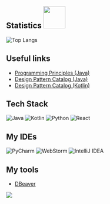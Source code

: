 ## Statistics <img src="https://media.giphy.com/media/WUlplcMpOCEmTGBtBW/giphy.gif" width="60"> 

![Top Langs](https://github-readme-stats.vercel.app/api/top-langs/?username=Hikk0o&layout=compact&show_icons=true&title_color=adbac7&icon_color=79ff97&text_color=9f9f9f&bg_color=202329&border_color=343942)
## Useful links
- <a href="https://java-design-patterns.com/principles/" >Programming Principles (Java)</a>
- <a href="https://java-design-patterns.com/patterns/" >Design Pattern Catalog (Java)</a>
- <a href="https://github.com/dbacinski/Design-Patterns-In-Kotlin" >Design Pattern Catalog (Kotlin)</a>

## Tech Stack
![Java](https://img.shields.io/badge/-java-fa9a2d?&style=for-the-badge&logo=CoffeeScript&logoColor=white)
![Kotlin](https://img.shields.io/badge/-kotlin-7400e8?&style=for-the-badge&logo=kotlin&logoColor=white)
![Python](https://img.shields.io/badge/-python-fcf630?&style=for-the-badge&logo=python&logoColor=black)
![React](https://img.shields.io/badge/-react-28bcc7?&style=for-the-badge&logo=react&logoColor=white)


## My IDEs

![PyCharm](https://img.shields.io/badge/-PyCharm-000000?&style=for-the-badge&logo=PyCharm&logoColor=white)
![WebStorm](https://img.shields.io/badge/-WebStorm-000000?&style=for-the-badge&logo=WebStorm&logoColor=white)
![IntelliJ IDEA](https://img.shields.io/badge/-IntelliJ_IDEA-000000?&style=for-the-badge&logo=IntelliJIDEA&logoColor=white)

## My tools
- [DBeaver](https://dbeaver.io/)


![](https://komarev.com/ghpvc/?username=Hikk0o&style=for-the-badge)
